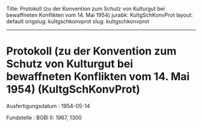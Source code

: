 Title: Protokoll (zu der Konvention zum Schutz von Kulturgut bei bewaffneten Konflikten
  vom 14. Mai 1954)
jurabk: KultgSchKonvProt
layout: default
origslug: kultgschkonvprot
slug: kultgschkonvprot

---

# Protokoll (zu der Konvention zum Schutz von Kulturgut bei bewaffneten Konflikten vom 14. Mai 1954) (KultgSchKonvProt)

Ausfertigungsdatum
:   1954-05-14

Fundstelle
:   BGBl II: 1967, 1300

